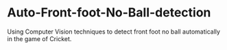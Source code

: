 # Auto-Front-foot-No-Ball-detection
Using Computer Vision techniques to detect front foot no ball automatically in the game of Cricket. 
